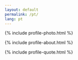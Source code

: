 ```yaml
---
layout: default
permalink: /pt/
lang: pt
---
```

{% include profile-photo.html %}

{% include profile-about.html %}

{% include profile-quote.html %}